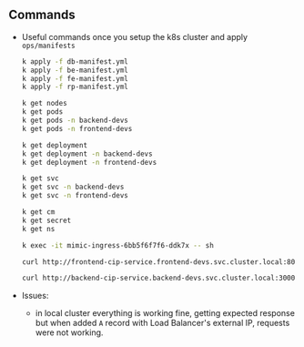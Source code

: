 ## Commands

- Useful commands once you setup the k8s cluster and apply `ops/manifests`
  
    ```bash
    k apply -f db-manifest.yml
    k apply -f be-manifest.yml
    k apply -f fe-manifest.yml
    k apply -f rp-manifest.yml

    k get nodes
    k get pods
    k get pods -n backend-devs
    k get pods -n frontend-devs

    k get deployment
    k get deployment -n backend-devs
    k get deployment -n frontend-devs

    k get svc
    k get svc -n backend-devs
    k get svc -n frontend-devs

    k get cm
    k get secret
    k get ns

    k exec -it mimic-ingress-6bb5f6f7f6-ddk7x -- sh

    curl http://frontend-cip-service.frontend-devs.svc.cluster.local:80/

    curl http://backend-cip-service.backend-devs.svc.cluster.local:3000/users

    ```

- Issues:
  - in local cluster everything is working fine, getting expected response but when added `A` record with Load Balancer's external IP, requests were not working. 